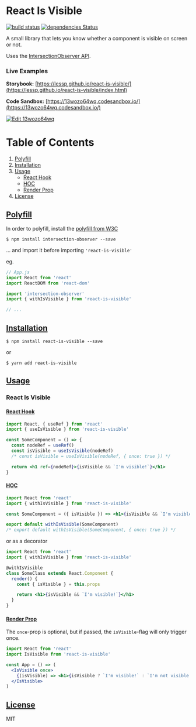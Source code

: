 # React Is Visible

[![build status](https://img.shields.io/travis/lessp/react-is-visible/master.svg?style=flat-square)](https://travis-ci.org/lessp/react-is-visible)
[![dependencies Status](https://david-dm.org/lessp/react-is-visible/status.svg?style=flat-square)](https://david-dm.org/lessp/react-is-visible)

A small library that lets you know whether a component is visible on screen or not.

Uses the [IntersectionObserver API](https://developer.mozilla.org/en-US/docs/Web/API/IntersectionObserver).

### Live Examples

**Storybook:** [https://lessp.github.io/react-is-visible/](https://lessp.github.io/react-is-visible/index.html)

**Code Sandbox:** [https://13wozo64wq.codesandbox.io/](https://13wozo64wq.codesandbox.io/)

[![Edit 13wozo64wq](https://codesandbox.io/static/img/play-codesandbox.svg)](https://codesandbox.io/s/13wozo64wq)

# Table of Contents

1. [Polyfill](#polyfill)
2. [Installation](#installation)
3. [Usage](#usage)
   - [React Hook](#react-hook)
   - [HOC](#hoc)
   - [Render Prop](#render-prop)
4. [License](#license)

## [Polyfill](#polyfilll)

In order to polyfill, install the [polyfill from W3C](https://github.com/w3c/IntersectionObserver/tree/master/polyfill)

    $ npm install intersection-observer --save

... and import it before importing `'react-is-visible'`

eg.

```jsx
// App.js
import React from 'react'
import ReactDOM from 'react-dom'

import 'intersection-observer'
import { withIsVisible } from 'react-is-visible'

// ...
```

## [Installation](#installation)

    $ npm install react-is-visible --save

or

    $ yarn add react-is-visible

## [Usage](#usage)

### React Is Visible

#### [React Hook](#react-hook)

```jsx
import React, { useRef } from 'react'
import { useIsVisible } from 'react-is-visible'

const SomeComponent = () => {
  const nodeRef = useRef()
  const isVisible = useIsVisible(nodeRef)
  /* const isVisible = useIsVisible(nodeRef, { once: true }) */

  return <h1 ref={nodeRef}>{isVisible && `I'm visible!`}</h1>
}
```

#### [HOC](#hoc)

```jsx
import React from 'react'
import { withIsVisible } from 'react-is-visible'

const SomeComponent = ({ isVisible }) => <h1>{isVisible && `I'm visible!`}</h1>

export default withIsVisible(SomeComponent)
/* export default withIsVisible(SomeComponent, { once: true }) */
```

or as a decorator

```jsx
import React from 'react'
import { withIsVisible } from 'react-is-visible'

@withIsVisible
class SomeClass extends React.Component {
  render() {
    const { isVisible } = this.props

    return <h1>{isVisible && `I'm visible!`}</h1>
  }
}
```

#### [Render Prop](#render-prop)

The `once`-prop is optional, but if passed, the `isVisible`-flag will only trigger once.

```jsx
import React from 'react'
import IsVisible from 'react-is-visible'

const App = () => (
  <IsVisible once>
    {(isVisible) => <h1>{isVisible ? `I'm visible!` : `I'm not visible!`}</h1>}
  </IsVisible>
)
```

## [License](#license)

MIT
